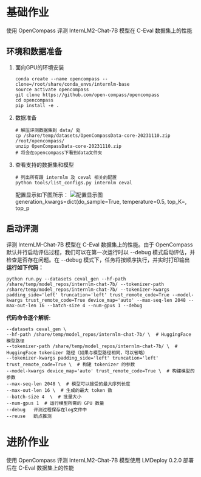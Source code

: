 # 基础作业
使用 OpenCompass 评测 InternLM2-Chat-7B 模型在 C-Eval 数据集上的性能
## 环境和数据准备
1. 面向GPU的环境安装
   ```
   conda create --name opencompass --clone=/root/share/conda_envs/internlm-base
   source activate opencompass
   git clone https://github.com/open-compass/opencompass
   cd opencompass
   pip install -e .
   ```
2. 数据准备
    ```
    # 解压评测数据集到 data/ 处
    cp /share/temp/datasets/OpenCompassData-core-20231110.zip /root/opencompass/
    unzip OpenCompassData-core-20231110.zip
    # 将会在opencompass下看到data文件夹
    ```
4. 查看支持的数据集和模型
    ```
    # 列出所有跟 internlm 及 ceval 相关的配置
    python tools/list_configs.py internlm ceval
    ```
    配置显示如下图所示：
       ![配置显示图]()
generation_kwargs=dict(do_sample=True, temperature=0.5, top_K=, top_p
## 启动评测
评测 InternLM-Chat-7B 模型在 C-Eval 数据集上的性能。由于 OpenCompass 默认并行启动评估过程，我们可以在第一次运行时以 --debug 模式启动评估，并检查是否存在问题。在 --debug 模式下，任务将按顺序执行，并实时打印输出  
**运行如下代码：**  
```
python run.py --datasets ceval_gen --hf-path /share/temp/model_repos/internlm-chat-7b/ --tokenizer-path /share/temp/model_repos/internlm-chat-7b/ --tokenizer-kwargs padding_side='left' truncation='left' trust_remote_code=True --model-kwargs trust_remote_code=True device_map='auto' --max-seq-len 2048 --max-out-len 16 --batch-size 4 --num-gpus 1 --debug
```
**代码命令逐个解析:**
```
--datasets ceval_gen \
--hf-path /share/temp/model_repos/internlm-chat-7b/ \  # HuggingFace 模型路径
--tokenizer-path /share/temp/model_repos/internlm-chat-7b/ \  # HuggingFace tokenizer 路径（如果与模型路径相同，可以省略）
--tokenizer-kwargs padding_side='left' truncation='left' trust_remote_code=True \  # 构建 tokenizer 的参数
--model-kwargs device_map='auto' trust_remote_code=True \  # 构建模型的参数
--max-seq-len 2048 \  # 模型可以接受的最大序列长度
--max-out-len 16 \  # 生成的最大 token 数
--batch-size 4  \  # 批量大小
--num-gpus 1  # 运行模型所需的 GPU 数量
--debug   评测过程保存在log文件中
--reuse   断点推测
```
# 进阶作业
使用 OpenCompass 评测 InternLM2-Chat-7B 模型使用 LMDeploy 0.2.0 部署后在 C-Eval 数据集上的性能
